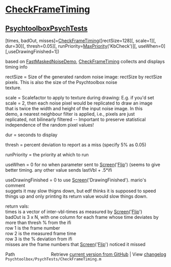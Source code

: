 # [CheckFrameTiming](CheckFrameTiming)
## [Psychtoolbox](Psychtoolbox)[PsychTests](PsychTests)

 [times, badOut, misses]=[CheckFrameTiming](CheckFrameTiming)([rectSize=128][, scale=1][, dur=30][, thresh=0.05][, runPriority=[MaxPriority](MaxPriority)('KbCheck')][, useWhen=0][,useDrawingFinished=1])  
  
 based on [FastMaskedNoiseDemo](FastMaskedNoiseDemo), [CheckFrameTiming](CheckFrameTiming) collects and displays  
 timing info  
  
 rectSize = Size of the generated random noise image: rectSize by rectSize  
            pixels. This is also the size of the Psychtoolbox noise  
            texture.  
  
 scale = Scalefactor to apply to texture during drawing: E.g. if you'd set  
         scale = 2, then each noise pixel would be replicated to draw an image  
         that is twice the width and height of the input noise image. In this  
         demo, a nearest neighbour filter is applied, i.e., pixels are just  
         replicated, not bilinearly filtered -- Important to preserve statistical  
         independence of the random pixel values!  
  
 dur   = seconds to display  
  
 thresh = percent deviation to report as a miss (specify 5% as 0.05)  
  
 runPriority = the priority at which to run  
  
 useWhen = 0 for no when parameter sent to [Screen](Screen)('[Flip](Flip)') (seems to give  
           better timing.  any other value sends lastVbl + .5\*ifi  
  
 useDrawingFinished = 0 to use [Screen](Screen)('DrawingFinished'). mario's comment  
                      suggets it may slow thigns down, but edf thinks it is supposed to speed  
                      things up and only printing its return value would slow things down.  
  
return vals:  
times is a vector of inter-vbl-times as measured by [Screen](Screen)('[Flip](Flip)')  
badOut is 3 x N, with one column for each frame whose time deviates by more than thresh % from the ifi  
   row 1 is the frame number  
   row 2 is the measured frame time  
   row 3 is the % deviation from ifi  
misses are the frame numbers that [Screen](Screen)('[Flip](Flip)') noticed it missed  




<div class="code_header" style="text-align:right;">
  <span style="float:left;">Path&nbsp;&nbsp;</span> <span class="counter">Retrieve <a href=
  "https://raw.github.com/Psychtoolbox-3/Psychtoolbox-3/beta/Psychtoolbox/PsychTests/CheckFrameTiming.m">current version from GitHub</a> | View <a href=
  "https://github.com/Psychtoolbox-3/Psychtoolbox-3/commits/beta/Psychtoolbox/PsychTests/CheckFrameTiming.m">changelog</a></span>
</div>
<div class="code">
  <code>Psychtoolbox/PsychTests/CheckFrameTiming.m</code>
</div>

